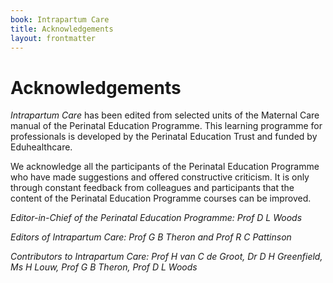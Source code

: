 ```yaml
---
book: Intrapartum Care
title: Acknowledgements
layout: frontmatter
---
```


# Acknowledgements

*Intrapartum Care* has been edited from selected units of the Maternal Care manual of the Perinatal Education Programme. This learning programme for professionals is developed by the Perinatal Education Trust and funded by Eduhealthcare.

We acknowledge all the participants of the Perinatal Education Programme who have made suggestions and offered constructive criticism. It is only through constant feedback from colleagues and participants that the content of the Perinatal Education Programme courses can be improved.

*Editor-in-Chief of the Perinatal Education Programme: Prof D L Woods*

*Editors of Intrapartum Care: Prof G B Theron and Prof R C Pattinson*

*Contributors to Intrapartum Care: Prof H van C de Groot, Dr D H Greenfield, Ms H Louw, Prof G B Theron, Prof D L Woods*
